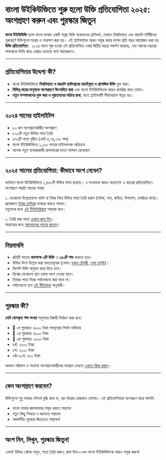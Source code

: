 # বাংলা উইকিউক্তিতে শুরু হলো উক্তি প্রতিযোগিতা ২০২৫: অংশগ্রহণ করুন এবং পুরস্কার জিতুন

**বাংলা উইকিউক্তি** হলো বাংলা ভাষায় একটি সমৃদ্ধ উক্তি সংকলনের প্ল্যাটফর্ম, যেখানে বিশ্ববিখ্যাত এবং বাঙালি মনীষীদের গুরুত্বপূর্ণ উক্তিগুলো সংগ্রহ ও সংরক্ষণ করা হয়। এই প্ল্যাটফর্মকে আরও সমৃদ্ধ করার লক্ষ্যে প্রতি বছর আয়োজন করা হয় **উক্তি প্রতিযোগিতা**। ২০২৪ সালে শুরু হওয়া এই প্রতিযোগিতা এবার দ্বিতীয় বছরে পদার্পণ করেছে, এবং আগের বছরের সাফল্যকে ভিত্তি করে এবারও চলেছে নানা আয়োজনে।

---

## প্রতিযোগিতার উদ্দেশ্য কী?

- বাংলা উইকিউক্তিতে **বিশ্ববিখ্যাত ও বাঙালি ব্যক্তিত্বদের যাচাইকৃত ও প্রাসঙ্গিক উক্তি** যুক্ত করা।
- **বিভিন্ন স্তরের মানুষকে অংশগ্রহণে উৎসাহিত করা** এবং বাংলা উইকিউক্তিকে আরও জনপ্রিয় করে তোলা।
- **নতুন সম্পাদকদের যুক্ত করা ও পুরাতনদের সক্রিয় রাখা**, যাতে প্ল্যাটফর্মটি দীর্ঘমেয়াদে উন্নত হয়।

---

## ২০২৪ সালের হাইলাইটস

- ৮০ জন অংশগ্রহণকারীর অংশগ্রহণ
- ৮২৩টি নতুন উক্তির পাতা তৈরি
- ৬৭৩টি পাতা গৃহীত (মোট ৪,৭৪,১৭০ শব্দ)
- বাংলা উইকিউক্তিতে ১,০০০ পাতার মাইলফলক অতিক্রম
- অনেক নতুন ব্যবহারকারী প্রথমবারের মতো অবদান রেখেছেন

---

## ২০২৫ সালের প্রতিযোগিতা: কীভাবে অংশ নেবেন?

বর্তমানে বাংলা উইকিউক্তিতে ১,৪৫৮টি উক্তির পাতা রয়েছে। এ সংখ্যাকে আরও বাড়াতেই এ বছরের প্রতিযোগিতা। অংশগ্রহণ পদ্ধতি অত্যন্ত সহজ:

১. যেকোনো উল্লেখযোগ্য ব্যক্তি বা বিষয় নিয়ে উক্তির পাতা তৈরি করুন (নাটক, গান, কবিতা, উপন্যাস, চলচ্চিত্র বাদে)।  
   প্রয়োজনে [নিবন্ধ তালিকা](https://bn.wikiquote.org/wiki/উইকিউক্তি:উক্তি_প্রতিযোগিতা_২০২৫/নিবন্ধ_তালিকা) ব্যবহার করতে পারেন।  
   নতুনদের জন্য [এই টিউটোরিয়াল](https://bn.wikiquote.org/wiki/উইকিউক্তি:উক্তি_প্রতিযোগিতা_২০২৪/কীভাবে) সহায়ক হবে।

২. তৈরি করা পাতা [এখানে জমা দিন](https://fountain.toolforge.org/editathons/qc2025)।  
   সাহায্যের জন্য [আলোচনার পাতায় জানান](https://bn.wikiquote.org/wiki/উইকিউক্তি_আলোচনা:উক্তি_প্রতিযোগিতা_২০২৫)।

---

## নিয়মাবলি

- প্রতিটি পাতায় **কমপক্ষে ৩টি উক্তি** ও **১৫০টি শব্দ** থাকতে হবে।
- উক্তির উৎস উল্লেখ করা বাধ্যতামূলক (যেমন: [চঞ্চল চৌধুরী](https://bn.wikiquote.org/wiki/চঞ্চল_চৌধুরী), [নোম চম্‌স্কি](https://bn.wikiquote.org/wiki/নোম_চম্‌স্কি))।
- বিদেশি উক্তি অনুবাদ করে দিতে হবে।
- বিশ্বের যেকোনো স্থান থেকে অংশ নেওয়া যাবে।
- নিজের পাতা নিজে পর্যালোচনা করা যাবে না।
- পর্যালোচনা হবে [এই নীতিমালা](https://bn.wikiquote.org/wiki/উইকিউক্তি:উক্তি_প্রতিযোগিতা_২০২৫/পর্যালোচনা_নীতিমালা) অনুযায়ী।

---

## পুরস্কার কী?

**মোট যোগকৃত শব্দ সংখ্যা** অনুসারে বিজয়ী নির্ধারণ করা হবে:

- 🥇 ১ম পুরস্কার: ৬০০০ টাকা সমমূল্যের গিফট ভাউচার  
- 🥈 ২য় পুরস্কার: ৪০০০ টাকা  
- 🥉 ৩য় পুরস্কার: ৩০০০ টাকা  
- ৪র্থ: ২৫০০ টাকা  
- ৫ম: ২০০০ টাকা  
- ৬ষ্ঠ–১০ম: ৫০০ টাকা

অবদান পরিমাপ ও অন্যান্য অংশগ্রহণকারীদের অবস্থান দেখতে [এখানে ক্লিক করুন](https://checkmate.toolforge.org/editathon?key=QdqT7nTZm919a9yyf5zPsCO12dWzJO)।

---

## কেন অংশগ্রহণ করবেন?

উক্তিগুলো শুধু ভাষার সৌন্দর্য বৃদ্ধি করে না, বরং চিন্তার খোরাকও যোগায়। এই প্রতিযোগিতায় অংশগ্রহণ করে আপনি:

- বাংলা ভাষার জ্ঞানভান্ডার সমৃদ্ধ করতে পারবেন
- নতুন কিছু শিখতে ও জানাতে পারবেন
- আকর্ষণীয় পুরস্কার জিততেও পারবেন!

---

## অংশ নিন, লিখুন, পুরস্কার জিতুন!

এখনই উক্তির খোঁজে নামুন, পাতা তৈরি করুন, জমা দিন—এবং বাংলা উইকিউক্তিকে আরও সমৃদ্ধ করুন!
